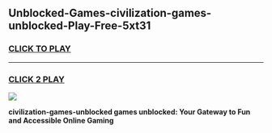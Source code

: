 
## Unblocked-Games-civilization-games-unblocked-Play-Free-5xt31
<h3>
<a href="https://premium76.site?title=civilization-games-unblocked&ref=22A">CLICK TO PLAY</a></h3>
<hr>

<h3>
<a href="https://premium76.site?title=civilization-games-unblocked&ref=22A">CLICK 2 PLAY</a>
  
</h3>

<a href="https://premium76.site?title=civilization-games-unblocked&ref=22A"><img src="https://clearcache.store/games.png"></a>


**civilization-games-unblocked games unblocked: Your Gateway to Fun and Accessible Online Gaming**
